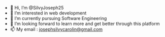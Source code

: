 - 👋 Hi, I’m @SilvyJoseph25
- 👀 I’m interested in web development
- 🌱 I’m currently pursuing Software Engineering
- 💞️ I’m looking forward to learn more and get better through this platform
- 📫 My email : josephsilvycarolin@gmail.com

<!---
SilvyJoseph25/SilvyJoseph25 is a ✨ special ✨ repository because its `README.md` (this file) appears on your GitHub profile.
You can click the Preview link to take a look at your changes.
--->

